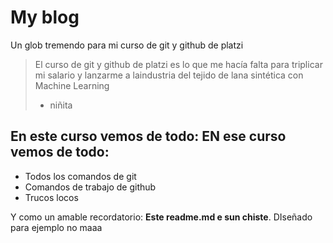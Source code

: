 # My blog
Un glob tremendo para mi curso de git y github de platzi
>El curso de git y github de platzi es lo que me hacía falta para triplicar mi salario y lanzarme a laindustria del tejido de lana sintética con Machine Learning
>- niñita

## En este curso vemos de todo: EN ese curso vemos de todo:
- Todos los comandos de git
- Comandos de trabajo de github
- Trucos locos

Y como un amable recordatorio: **Este readme.md e sun chiste**. DIseñado para ejemplo no maaa
